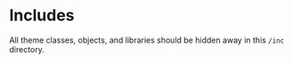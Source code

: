 # Includes

All theme classes, objects, and libraries should be hidden away in this `/inc` directory.
